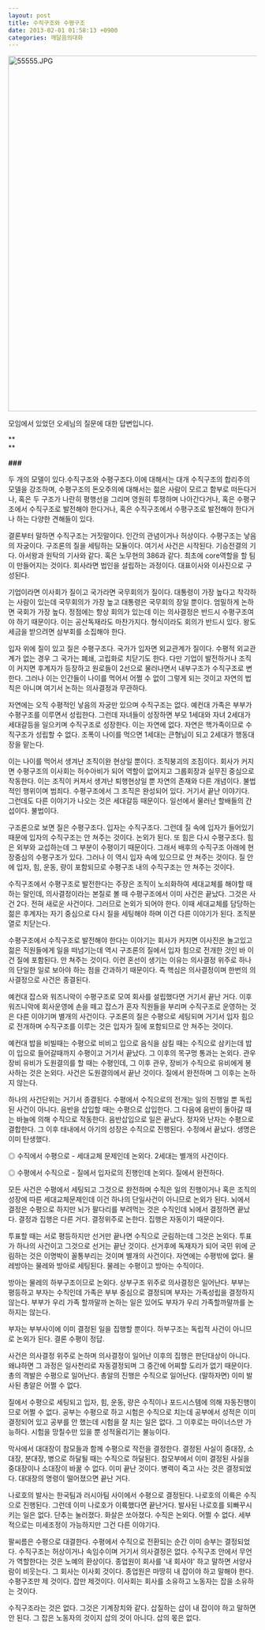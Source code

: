 ```yaml
---
layout: post
title: 수직구조와 수평구조
date: 2013-02-01 01:58:13 +0900
categories: 깨달음의대화
---
```

<img alt="55555.JPG" src="assets/attach/images/198/337/320/55555.JPG" width="521" height="719" />

  


  


모임에서 있었던 오세님의 질문에 대한 답변입니다.

**  
** 

**###**

  


  


두 개의 모델이 있다.수직구조와 수평구조다.이에 대해서는 대개 수직구조의 합리주의 모델을 강조하며, 수평구조의 돈오주의에 대해서는 젊은 사람이 모르고 함부로 떠든다거나, 혹은 두 구조가 나란히 평행선을 그리며 영원히 투쟁하며 나아간다거나, 혹은 수평구조에서 수직구조로 발전해야 한다거나, 혹은 수직구조에서 수평구조로 발전해야 한다거나 하는 다양한 견해들이 있다. 

  


결론부터 말하면 수직구조는 거짓말이다. 인간의 관념이거나 허상이다. 수평구조는 낳음의 자궁이다. 구조론의 질을 세팅하는 모듈이다. 여기서 사건은 시작된다. 기승전결의 기다. 아서왕과 원탁의 기사와 같다. 혹은 노무현의 386과 같다. 최초에 core역할을 할 팀이 만들어지는 것이다. 회사라면 법인을 설립하는 과정이다. 대표이사와 이사진으로 구성된다.

  


기업이라면 이사회가 질이고 국가라면 국무회의가 질이다. 대통령이 가장 높다고 착각하는 사람이 있는데 국무회의가 가장 높고 대통령은 국무회의 장일 뿐이다. 엄밀하게 논하면 국회가 가장 높다. 정점에는 항상 회의가 있는데 이는 의사결정은 반드시 수평구조여야 하기 때문이다. 이는 공산독재라도 마찬가지다. 형식이라도 회의가 반드시 있다. 왕도 세금을 받으려면 삼부회를 소집해야 한다.

  


입자 위에 질이 있고 질은 수평구조다. 국가가 입자면 외교관계가 질이다. 수평적 외교관계가 없는 경우 그 국가는 폐쇄, 고립화로 치닫기도 한다. 다만 기업이 발전하거나 조직이 커지면 후계자가 등장하고 원로들이 2선으로 물러나면서 내부구조가 수직구조로 변한다. 그러나 이는 인간들이 나이를 먹어서 어쩔 수 없이 그렇게 되는 것이고 자연의 법칙은 아니며 여기서 논하는 의사결정과 무관하다. 

  


자연에는 오직 수평적인 낳음의 자궁만 있으며 수직구조는 없다. 예컨대 가족은 부부가 수평구조를 이루면서 성립한다. 그런데 자녀들이 성장하면 부모 1세대와 자녀 2세대가 세대갈등을 일으키며 수직구조로 성장한다. 이는 자연에 없다. 자연은 핵가족이므로 수직구조가 성립할 수 없다. 조폭이 나이를 먹으면 1세대는 큰형님이 되고 2세대가 행동대장을 맡는다. 

  


이는 나이를 먹어서 생겨난 조직이완 현상일 뿐이다. 조직붕괴의 조짐이다. 회사가 커지면 수평구조의 이사회는 허수아비가 되어 역할이 없어지고 그룹회장과 실무진 중심으로 작동한다. 이는 조직이 커져서 생겨난 퇴행현상일 뿐 자연의 존재와 다른 개념이다. 불법적인 행위이며 범죄다. 수평구조에서 그 조직은 완성되어 있다. 거기서 끝난 이야기다. 그런데도 다른 이야기가 나오는 것은 세대갈등 때문이다. 일선에서 물러난 할배들의 간섭이다. 불법이다.

  


구조론으로 보면 질은 수평구조다. 입자는 수직구조다. 그런데 질 속에 입자가 들어있기 때문에 입자의 수직구조는 안 쳐주는 것이다. 논외가 된다. 또 힘은 다시 수평구조다. 힘은 외부와 교섭하는데 그 부분이 수평이기 때문이다. 그래서 배후의 수직구조 아래에 현장중심의 수평구조가 있다. 그러나 이 역시 입자 속에 있으므로 안 쳐주는 것이다. 질 안에 입자, 힘, 운동, 량이 포함되므로 수평구조 내의 수직구조는 안 쳐주는 것이다. 

  


수직구조에서 수평구조로 발전한다는 주장은 조직이 노쇠화하여 세대교체를 해야할 때 하는 말인데, 의사결정이라는 본질로 볼 때 수평구조에서 이미 사건은 끝났다. 그것은 사건 2다. 전혀 새로운 사건이다. 그러므로 논외가 되어야 한다. 이때 세대교체를 담당하는 젊은 후계자는 자기 중심으로 다시 질을 세팅해야 하며 이건 다른 이야기가 된다. 조직분열로 치닫는다.

  


수평구조에서 수직구조로 발전해야 한다는 이야기는 회사가 커지면 이사진은 놀고있고 젊은 직원들에게 일을 떠넘기는데 역시 구조론의 질에서 입자 힘으로 전개한 것인 바 이건 질에 포함된다. 안 쳐주는 것이다. 이런 혼선이 생기는 이유는 의사결정 위주로 하나의 단일한 일로 보아야 하는 점을 간과하기 때문이다. 즉 핵심은 의사결정이며 한번의 의사결정으로 사건은 종결된다. 

  


예컨대 잡스와 워즈니악이 수평구조로 모여 회사를 설립했다면 거기서 끝난 거다. 이후 워즈니악에 회사운영에 손을 떼고 잡스가 혼자 직원들을 부리며 수직구조로 운영하는 것은 다른 이야기며 별개의 사건이다. 구조론의 질은 수평으로 세팅되며 거기서 입자 힘으로 전개하며 수직구조를 이루는 것은 입자가 질에 포함되므로 안 쳐주는 것이다. 

  


예컨대 밥을 비빌때는 수평으로 비비고 입으로 음식을 삼킬 때는 수직으로 삼키는데 밥이 입으로 들어갈때까지 수평이고 거기서 끝났다. 그 이후의 목구멍 통과는 논외다. 관우 장비 유비가 도원결의를 할 때는 수평인데, 그 이후 관우, 장비가 수직으로 유비에게 봉사하는 것은 논외다. 사건은 도원결의에서 끝난 것이다. 질에서 완전하며 그 이후는 논하지 않는다. 

  


하나의 사건단위는 거기서 종결된다. 수평에서 수직으로의 전개는 일의 진행일 뿐 독립된 사건이 아니다. 음반을 삽입할 때는 수평으로 삽입한다. 그 다음에 음반이 돌아갈 때는 바늘에 의해 수직으로 작동한다. 음반삽입으로 일은 끝났다. 정자와 난자는 수평으로 결합한다. 그 이후 태내에서 아기의 성장은 수직으로 진행된다. 수정에서 끝났다. 생명은 이미 탄생했다. 

  


◎ 수직에서 수평으로 - 세대교체 문제인데 논외다. 2세대는 별개의 사건이다.

◎ 수평에서 수직으로 - 질에서 입자로의 진행인데 논외다. 질에서 완전하다. 

  


모든 사건은 수평에서 세팅되고 그것으로 완전하며 수직은 일의 진행이거나 혹은 조직의 성장에 따른 세대교체문제인데 이건 하나의 단일사건이 아니므로 논외가 된다. 뇌에서 결정은 수평으로 하지만 뇌가 팔다리를 부려먹는 것은 수직인데 뇌에서 결정하면 끝났다. 결정과 집행은 다른 거다. 결정위주로 논한다. 집행은 자동이기 때문이다.

  


투표할 때는 서로 평등하지만 선거만 끝나면 수직으로 군림하는데 그것은 논외다. 투표가 하나의 사건이고 그것으로 선거는 끝난 것이다. 선거후에 독재자가 되어 국민 위에 군림하는 것은 이명박이 꼴통부리는 것이며 별개의 사건이다. 자연에는 수평밖에 없다. 물레방아는 물레와 방아로 세팅된다. 물레는 수평이고 방아는 수직이다. 

  


방아는 물레의 하부구조이므로 논외다. 상부구조 위주로 의사결정은 일어난다. 부부는 평등하고 부자는 수직인데 가족은 부부 중심으로 결정되며 부자는 가족성립을 결정하지 않는다. 부부가 우리 가족 할까말까 논하는 일은 있어도 부자가 우리 가족할까말까를 논하지는 않는다.

  


부자는 부부사이에 이미 결정된 일을 집행할 뿐이다. 하부구조는 독립적 사건이 아니므로 논외가 된다. 결론 수평이 정답. 



사건은 의사결정 위주로 논하며 의사결정이 일어난 이후의 집행은 판단대상이 아니다. 왜냐하면 그 과정은 일사천리로 자동결정되며 그 중간에 어찌할 도리가 없기 때문이다. 총의 격발은 수평으로 일어난다. 총알의 진행은 수직으로 일어난다. (말하자면) 이미 발사된 총알은 어쩔 수 없다.

  


질에서 수평으로 세팅되고 입자, 힘, 운동, 량은 수직이나 포드시스템에 의해 자동진행이므로 어쩔 수 없다. 공부는 수평으로 하고 시험은 수직으로 치는데 공부에서 성적은 이미 결정되어 있고 공부를 안 했는데 시험을 잘 치는 일은 없다. 그 이후로는 마이너스만 가능하다. 시험을 망칠수만 있을 뿐 성적올리기는 불능이다.

  


막사에서 대대장이 참모들과 함께 수평으로 작전을 결정한다. 결정된 사실이 중대장, 소대장, 분대장, 병으로 하달될 때는 수직으로 하달된다. 참모부에서 이미 결정된 사실을 중대장이나 소대장이 바꿀 수 없다. 이미 끝난 것이다. 병력이 죽고 사는 것은 결정되었다. 대대장의 명령이 떨어졌으면 끝난 거다.

  


나로호의 발사는 한국팀과 러시아팀 사이에서 수평으로 결정된다. 나로호의 이륙은 수직으로 진행된다. 그런데 이미 나로호가 이륙했다면 끝난거다. 발사된 나로호를 되빠꾸시키는 일은 없다. 단추는 눌러졌다. 화살은 쏘아졌다. 수직은 논외다. 어쩔 수 없다. 세부적으로는 미세조정이 가능하지만 그건 다른 이야기다.

  


팔씨름은 수평으로 대결한다. 수평에서 수직으로 전환되는 순간 이미 승부는 결정되었다. 수직구조는 허상이거나 속임수이며 거기서 의사결정은 없다. 수직구조 안에서 무언가 역할한다는 것은 노예의 환상이다. 종업원이 회사를 '내 회사야' 하고 말하면 서양사람이 비웃는다. 그 회사는 이사회 것이다. 종업원은 마땅히 내 잡이야 하고 말해야 한다. 수평구조만 제 것이다. 잡만 제것이다. 이사회는 회사를 소유하고 노동자는 잡을 소유하는 것이다.

  


수직구조라는 것은 없다. 그것은 기계장치와 같다. 삽질하는 삽이 내 잡이야 하고 말하면 안 된다. 그 잡은 노동자의 것이지 삽의 것이 아니다. 삽의 몫은 없다.
